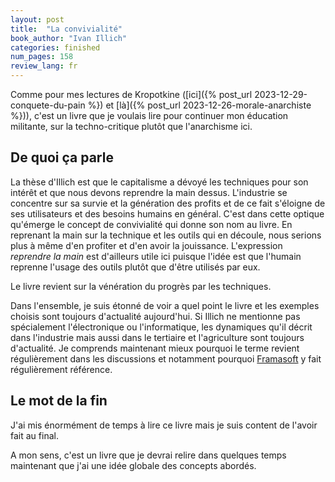 ```yaml
---
layout: post
title:  "La convivialité"
book_author: "Ivan Illich"
categories: finished
num_pages: 158
review_lang: fr
---
```


Comme pour mes lectures de Kropotkine ([ici]({% post_url 2023-12-29-conquete-du-pain %}) et [là]({% post_url 2023-12-26-morale-anarchiste %})), c'est un livre que je voulais lire pour continuer mon éducation militante, sur la techno-critique plutôt que l'anarchisme ici.

## De quoi ça parle

La thèse d'Illich est que le capitalisme a dévoyé les techniques pour son intérêt et que nous devons reprendre la main dessus. L'industrie se concentre sur sa survie et la génération des profits et de ce fait s'éloigne de ses utilisateurs et des besoins humains en général. C'est dans cette optique qu'émerge le concept de convivialité qui donne son nom au livre. En reprenant la main sur la technique et les outils qui en découle, nous serions plus à même d'en profiter et d'en avoir la jouissance. L'expression *reprendre la main* est d'ailleurs utile ici puisque l'idée est que l'humain reprenne l'usage des outils plutôt que d'être utilisés par eux.

Le livre revient sur la vénération du progrès par les techniques.

Dans l'ensemble, je suis étonné de voir a quel point le livre et les exemples choisis sont toujours d'actualité aujourd'hui. Si Illich ne mentionne pas spécialement l'électronique ou l'informatique, les dynamiques qu'il décrit dans l'industrie mais aussi dans le tertiaire et l'agriculture sont toujours d'actualité. Je comprends maintenant mieux pourquoi le terme revient régulièrement dans les discussions et notamment pourquoi [Framasoft](https://framasoft.org/fr/) y fait régulièrement référence.

## Le mot de la fin

J'ai mis énormément de temps à lire ce livre mais je suis content de l'avoir fait au final.

A mon sens, c'est un livre que je devrai relire dans quelques temps maintenant que j'ai une idée globale des concepts abordés.